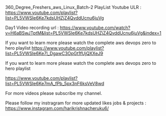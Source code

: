 360_Degree_Freshers_aws_Linux_Batch-2 PlayList Youtube ULR : https://www.youtube.com/playlist?list=PL5VWSIe6Ke7kdsUHZjZ4QvddUcnu6juVg

Day1 Video recording url : https://www.youtube.com/watch?v=H6aBSwJTptM&list=PL5VWSIe6Ke7kdsUHZjZ4QvddUcnu6juVg&index=1

If you want to learn more please watch the complete aws devops zero to hero playlist https://www.youtube.com/playlist?list=PL5VWSIe6Ke7l_DgawC3OpGt1fUjQXXeJ9

If you want to learn more please watch the complete aws devops zero to hero playlist

https://www.youtube.com/playlist?list=PL5VWSIe6Ke7mA_fPb_5px3nF6ksVeV8wd

For more videos please subscribe my channel.

Please follow my instragram for more updated likes jobs & projects : https://www.instagram.com/harikrishnacheruku6/
